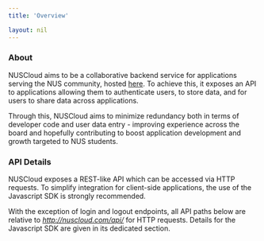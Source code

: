 ```yaml
---
title: 'Overview'

layout: nil
---
```


### About

NUSCloud aims to be a collaborative backend service for applications serving the NUS community, hosted [here](nuscloud.com). To achieve this, it exposes an API to applications allowing them to authenticate users, to store data, and for users to share data across applications.

Through this, NUSCloud aims to minimize redundancy both in terms of developer code and user data entry - improving experience across the board and hopefully contributing to boost application development and growth targeted to NUS students. 

### API Details

NUSCloud exposes a REST-like API which can be accessed via HTTP requests. To simplify integration for client-side applications, the use of the Javascript SDK is strongly recommended.

With the exception of login and logout endpoints, all API paths below are relative to *http://nuscloud.com/api/* for HTTP requests. Details for the Javascript SDK are given in its dedicated section.

